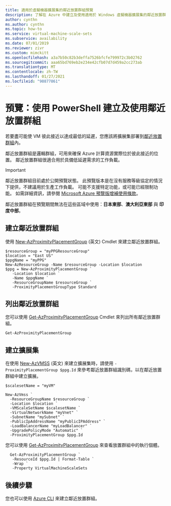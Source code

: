 ```yaml
---
title: 適用於虛擬機器擴展集的鄰近放置群組預覽
description: 了解在 Azure 中建立及使用適用於 Windows 虛擬機器擴展集的鄰近放置群組。
author: cynthn
ms.author: cynthn
ms.topic: how-to
ms.service: virtual-machine-scale-sets
ms.subservice: availability
ms.date: 07/01/2019
ms.reviewer: zivr
ms.custom: mimckitt
ms.openlocfilehash: a3a7b50c82b3deffa7526bfcfe799972c3b02762
ms.sourcegitcommit: aaa65bd769eb2e234e42cfb07d7d459a2cc273ab
ms.translationtype: MT
ms.contentlocale: zh-TW
ms.lasthandoff: 01/27/2021
ms.locfileid: "98877861"
---
```

# <a name="preview-creating-and-using-proximity-placement-groups-using-powershell"></a>預覽：使用 PowerShell 建立及使用鄰近放置群組

若要盡可能使 VM 彼此接近以達成最低的延遲，您應該將擴展集部署到[鄰近放置群組](../virtual-machines/co-location.md#proximity-placement-groups)內。

鄰近放置群組是邏輯群組，可用來確保 Azure 計算資源實際位於彼此接近的位置。 鄰近放置群組很適合用於具備低延遲需求的工作負載。

> [!IMPORTANT]
> 鄰近放置群組目前處於公開預覽狀態。
> 此預覽版本是在沒有服務等級協定的情況下提供，不建議用於生產工作負載。 可能不支援特定功能，或可能已經限制功能。 如需詳細資訊，請參閱 [Microsoft Azure 預覽版增補使用條款](https://azure.microsoft.com/support/legal/preview-supplemental-terms/)。
>
> 鄰近放置群組在預覽期間無法在這些區域中使用：**日本東部**、**澳大利亞東部** 與 **印度中部**。


## <a name="create-a-proximity-placement-group"></a>建立鄰近放置群組
使用 [New-AzProximityPlacementGroup](/powershell/module/az.compute/new-azproximityplacementgroup) \(英文\) Cmdlet 來建立鄰近放置群組。 

```azurepowershell-interactive
$resourceGroup = "myPPGResourceGroup"
$location = "East US"
$ppgName = "myPPG"
New-AzResourceGroup -Name $resourceGroup -Location $location
$ppg = New-AzProximityPlacementGroup `
   -Location $location `
   -Name $ppgName `
   -ResourceGroupName $resourceGroup `
   -ProximityPlacementGroupType Standard
```

## <a name="list-proximity-placement-groups"></a>列出鄰近放置群組

您可以使用 [Get-AzProximityPlacementGroup](/powershell/module/az.compute/get-azproximityplacementgroup) Cmdlet 來列出所有鄰近放置群組。

```azurepowershell-interactive
Get-AzProximityPlacementGroup
```


## <a name="create-a-scale-set"></a>建立擴展集

在使用 [New-AzVMSS](/powershell/module/az.compute/new-azvmss) \(英文\) 來建立擴展集時，請使用 `-ProximityPlacementGroup $ppg.Id` 來參考鄰近放置群組識別碼，以在鄰近放置群組中建立擴展。

```azurepowershell-interactive
$scalesetName = "myVM"

New-AzVmss `
  -ResourceGroupName $resourceGroup `
  -Location $location `
  -VMScaleSetName $scalesetName `
  -VirtualNetworkName "myVnet" `
  -SubnetName "mySubnet" `
  -PublicIpAddressName "myPublicIPAddress" `
  -LoadBalancerName "myLoadBalancer" `
  -UpgradePolicyMode "Automatic" `
  -ProximityPlacementGroup $ppg.Id
```

您可以使用 [Get-AzProximityPlacementGroup](/powershell/module/az.compute/get-azproximityplacementgroup) 來查看放置群組中的執行個體。

```azurepowershell-interactive
  Get-AzProximityPlacementGroup `
   -ResourceId $ppg.Id | Format-Table `
   -Wrap `
   -Property VirtualMachineScaleSets
```

## <a name="next-steps"></a>後續步驟

您也可以使用 [Azure CLI](../virtual-machines/linux/proximity-placement-groups.md) 來建立鄰近放置群組。
